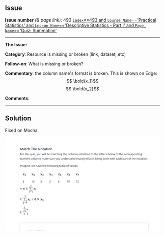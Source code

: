 ## Issue
**Issue number** _(& page link)_: 493 [`index`==493 and `Course Name`=='Practical Statistics' and `Lesson Name`=='Descriptive Statistics - Part I' and `Page Name`=='Quiz: Summation'](https://mocha.udacity.com/programs/nd496-mentors-sandbox/en-us/construction/courses/545f4c46-ae54-4164-897e-4a0bb573302d/lessons/ls0220/pages/f46aa0dd-ad07-4b53-b6ee-c93d958510d2)
***

**The Issue:**

**Category**: Resource is missing or broken (link, dataset, etc)

**Follow-on**: What is missing or broken?

**Commentary**: the column name's format is broken. This is shown on Edge: $$
\bold{x_1}$$ $$ \bold{x_2}$$

**Comments**: 


***
## Solution

Fixed on Mocha

<img style='width: 600px' src="./images/493.png"></img>